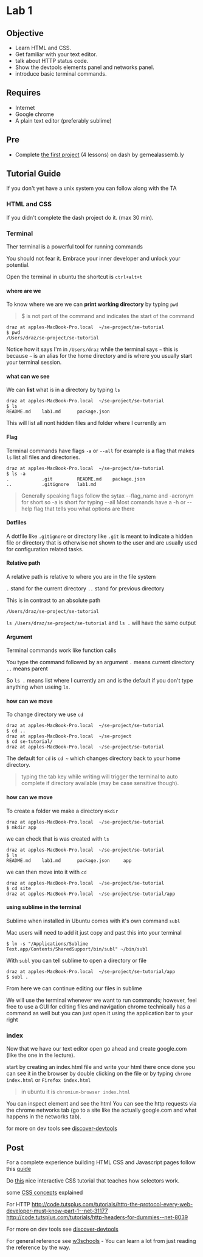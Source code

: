 # Lab 1

## Objective

- Learn HTML and CSS.
- Get familiar with your text editor.
- talk about HTTP status code.
- Show the devtools elements panel and networks panel.
- introduce basic terminal commands.

## Requires

- Internet
- Google chrome
- A plain text editor (preferably sublime)

## Pre

- Complete [the first project](https://dash.generalassemb.ly/) (4 lessons) on dash by gernealassemb.ly

## Tutorial Guide

If you don't yet have a unix system you can follow along with the TA

### HTML and CSS

If you didn't complete the dash project do it. (max 30 min).

### Terminal

Ther terminal is a powerful tool for running commands

You should not fear it. Embrace your inner developer and unlock your potential.

Open the terminal in ubuntu the shortcut is `ctrl+alt+t`

#### where are we

To know where we are we can __print working directory__ by typing `pwd`

> $ is not part of the command and indicates the start of the command

    draz at apples-MacBook-Pro.local  ~/se-project/se-tutorial
    $ pwd
    /Users/draz/se-project/se-tutorial

Notice how it says I'm in `/Users/draz` while the terminal says `~` this is because `~` is an alias for the home directory and is where you usually start your terminal session.

#### what can we see

We can __list__ what is in a directory by typing `ls`

    draz at apples-MacBook-Pro.local  ~/se-project/se-tutorial
    $ ls
    README.md    lab1.md      package.json

This will list all nont hidden files and folder where I currently am

#### Flag

Terminal commands have flags `-a` or `--all` for example is a flag that makes `ls` list all files and directories.

    draz at apples-MacBook-Pro.local  ~/se-project/se-tutorial
    $ ls -a
    .            .git         README.md    package.json
    ..           .gitignore   lab1.md      

> Generally speaking flags follow the sytax --flag_name and -acronym for short so -a is short for typing --all
> Most comands have a -h or --help flag that tells you what options are there

#### Dotfiles

A dotfile like `.gitignore` or directory like `.git` is meant to indicate a hidden file or directory that is otherwise not shown to the user and are usually used for configuration related tasks.

#### Relative path

A relative path is relative to where you are in the file system

`.` stand for the current directory
`..` stand for previous directory

This is in contrast to an absolute path

`/Users/draz/se-project/se-tutorial`

`ls /Users/draz/se-project/se-tutorial` and `ls .` will have the same output

#### Argument

Terminal commands work like function calls

You type the command followed by an argument `.` means current directory `..` means parent

So `ls .` means list where I currently am and is the default if you don't type anything when useing `ls`.

#### how can we move

To change directory we use `cd`

    draz at apples-MacBook-Pro.local  ~/se-project/se-tutorial
    $ cd ..
    draz at apples-MacBook-Pro.local  ~/se-project
    $ cd se-tutorial/
    draz at apples-MacBook-Pro.local  ~/se-project/se-tutorial

The default for `cd` is `cd ~` which changes directory back to your home directory.

> typing the tab key while writing will trigger the terminal to auto complete if directory available (may be case sensitive though).

#### how can we move
To create a folder we make a directory `mkdir`

    draz at apples-MacBook-Pro.local  ~/se-project/se-tutorial
    $ mkdir app

we can check that is was created with `ls`

    draz at apples-MacBook-Pro.local  ~/se-project/se-tutorial
    $ ls
    README.md    lab1.md      package.json     app

we can then move into it with `cd`

    draz at apples-MacBook-Pro.local  ~/se-project/se-tutorial
    $ cd site
    draz at apples-MacBook-Pro.local  ~/se-project/se-tutorial/app

#### using sublime in the terminal

Sublime when installed in Ubuntu comes with it's own command `subl`

Mac users will need to add it just copy and past this into your terminal

    $ ln -s "/Applications/Sublime Text.app/Contents/SharedSupport/bin/subl" ~/bin/subl

With `subl` you can tell sublime to open a directory or file

    draz at apples-MacBook-Pro.local  ~/se-project/se-tutorial/app
    $ subl .

From here we can continue editing our files in sublime

We will use the terminal whenever we want to run commands; however, feel free to use a GUI for editing files and navigation chrome technically has a command as well but you can just open it using the application bar to your right

### index

Now that we have our text editor open go ahead and create google.com (like the one in the lecture).

start by creating an index.html file and write your html there
once done you can see it in the browser by double clicking on the file or by typing `chrome index.html` or `Firefox index.html`

> in ubuntu it is `chromium-browser index.html`

You can inspect element and see the html
You can see the http requests via the chrome networks tab (go to a site like the actually google.com and what happens in the networks tab).

for more on dev tools see [discover-devtools](http://discover-devtools.codeschool.com/)


## Post

For a complete experience building HTML CSS and Javascript pages follow this [guide](https://developer.mozilla.org/en-US/Learn/Getting_started_with_the_web)

Do [this](http://flukeout.github.io/) nice interactive CSS tutorial that teaches how selectors work.

some [CSS concepts](http://adamschwartz.co/magic-of-css/) explained

For HTTP
http://code.tutsplus.com/tutorials/http-the-protocol-every-web-developer-must-know-part-1--net-31177
http://code.tutsplus.com/tutorials/http-headers-for-dummies--net-8039

For more on dev tools see [discover-devtools](http://discover-devtools.codeschool.com/)

For general reference see [w3schools](www.w3schools.com) - You can learn a lot from just reading the reference by the way.